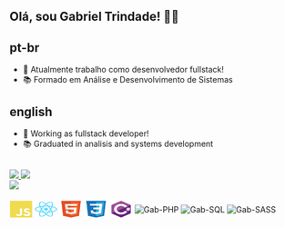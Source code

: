 ## Olá, sou Gabriel Trindade! 👋👋

## pt-br
- 🔭 Atualmente trabalho como desenvolvedor fullstack!
- 📚 Formado em Análise e Desenvolvimento de Sistemas

## english
- 🔭 Working as fullstack developer!
- 📚 Graduated in analisis and systems development
<br>

<div align="center" style="display: inline-block">
  <a href="https://github.com/Gabriel-Trindade">
    <img height="180em" src="https://github-readme-stats.vercel.app/api?username=Gabriel-Trindade&theme=dark&show_icons=true&hide_border=false&count_private=true"/>
    <img height="180em" src="https://github-readme-stats.vercel.app/api/top-langs/?username=Gabriel-Trindade&layout=compact&langs_count=7&theme=radical"/>
</div>
  
<br>
<div>
  <a href="https://www.linkedin.com/in/gabriel-trindadev/" target="_blank"><img src="https://img.shields.io/badge/-LinkedIn-%230077B5?style=for-the-badge&logo=linkedin&logoColor=white" target="_blank"></a> 
</div>
        
<div style="display: inline-block"><br>
  <img align="center" alt="Gab-Js" height="30" width="40" src="https://raw.githubusercontent.com/devicons/devicon/master/icons/javascript/javascript-plain.svg">
  <img align="center" alt="Gab-React" height="30" width="40" src="https://raw.githubusercontent.com/devicons/devicon/master/icons/react/react-original.svg">
  <img align="center" alt="Gab-HTML" height="30" width="40" src="https://raw.githubusercontent.com/devicons/devicon/master/icons/html5/html5-original.svg">
  <img align="center" alt="Gab-CSS" height="30" width="40" src="https://raw.githubusercontent.com/devicons/devicon/master/icons/css3/css3-original.svg">
  <img align="center" alt="Gab-Csharp" height="30" width="40" src="https://raw.githubusercontent.com/devicons/devicon/master/icons/csharp/csharp-original.svg">
  <img align="center" alt="Gab-PHP" height="40" width="40" src="https://cdn.jsdelivr.net/gh/devicons/devicon/icons/php/php-original.svg" />
  <img align="center" alt="Gab-SQL" height="40" width="40" src="https://cdn.jsdelivr.net/gh/devicons/devicon/icons/mysql/mysql-original-wordmark.svg" />
  <img align="center" alt="Gab-SASS" height="40" width="40" src="https://cdn.jsdelivr.net/gh/devicons/devicon/icons/sass/sass-original.svg" />  
</div>
<br>


